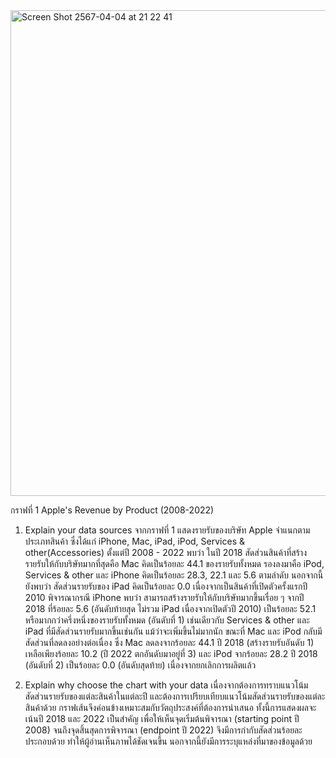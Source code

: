 <img width="777" alt="Screen Shot 2567-04-04 at 21 22 41" src="https://github.com/Anonsuksak/DADS5001/assets/148941448/b4472015-6b44-4963-aa59-f3faff955e6f">

กราฟที่ 1 Apple's Revenue by Product (2008-2022)

1) Explain your data sources
     จากกราฟที่ 1 แสดงรายรับของบริษัท Apple จำแนกตามประเภทสินค้า ซึ่งได้แก่ iPhone, Mac, iPad, iPod, Services & other(Accessories) ตั้งแต่ปี 2008 - 2022 พบว่า ในปี 2018 สัดส่วนสินค้าที่สร้างรายรับให้กับบริษัทมากที่สุดคือ Mac คิดเป็นร้อยละ 44.1 ของรายรับทั้งหมด รองลงมาคือ iPod, Services & other และ iPhone คิดเป็นร้อยละ 28.3, 22.1 และ 5.6 ตามลำดับ นอกจากนี้ยังพบว่า สัดส่วนรายรับของ iPad คิดเป็นร้อยละ 0.0 เนื่องจากเป็นสินค้าที่เปิดตัวครั้งแรกปี 2010
     พิจารณากรณี iPhone พบว่า สามารถสร้างรายรับให้กับบริษัทมากขึ้นเรื่อย ๆ จากปี 2018 ที่ร้อยละ 5.6 (อันดับท้ายสุด ไม่รวม iPad เนื่องจากเปิดตัวปี 2010) เป็นร้อยละ 52.1 หรือมากกว่าครึ่งหนึ่งของรายรับทั้งหมด (อันดับที่ 1) เช่นเดียวกับ Services & other และ iPad ที่มีสัดส่วนรายรับมากขึ้นเช่นกัน แม้ว่าจะเพิ่มขึ้นไม่มากนัก ขณะที่ Mac และ iPod กลับมีสัดส่วนที่ลดลงอย่างต่อเนื่อง ซึ่ง Mac ลดลงจากร้อยละ 44.1 ปี 2018 (สร้างรายรับอันดับ 1) เหลือเพียงร้อยละ 10.2 (ปี 2022 ตกอันดับมาอยู่ที่ 3) และ iPod จากร้อยละ 28.2 ปี 2018 (อันดับที่ 2) เป็นร้อยละ 0.0 (อันดับสุดท้าย) เนื่องจากยกเลิกการผลิตแล้ว


2) Explain why choose the chart with your data
     เนื่องจากต้องการทราบแนวโน้มสัดส่วนรายรับของแต่ละสินค้าในแต่ละปี และต้องการเปรียบเทียบแนวโน้มสัดส่วนรายรับของแต่ละสินค้าด้วย กราฟเส้นจึงค่อนข้างเหมาะสมกับวัตถุประสงค์ที่ต้องการนำเสนอ ทั้งนี้การแสดงผลจะเน้นปี 2018 และ 2022 เป็นสำคัญ เพื่อให้เห็นจุดเริ่มต้นพิจารณา (starting point ปี 2008) จนถึงจุดสิ้นสุดการพิจารณา (endpoint ปี 2022) จึงมีการกำกับสัดส่วนร้อยละประกอบด้วย ทำให้ผู้อ่านเห็นภาพได้ชัดเจนขึ้น นอกจากนี้ยังมีการระบุแหล่งที่มาของข้อมูลด้วย

